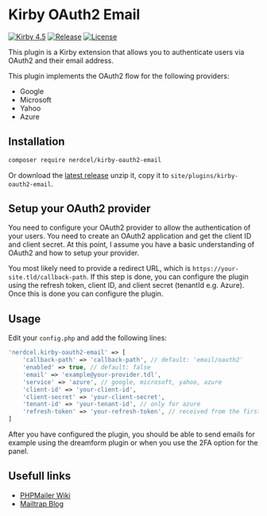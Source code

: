 # Kirby OAuth2 Email

[![Kirby 4.5](https://img.shields.io/badge/kirby-4-fb654f.svg)](https://getkirby.com)
[![Release](https://img.shields.io/github/v/release/nerdcel/kirby-oauth2-email)](https://github.com/nerdcel/kirby-oauth2-email/releases)
[![License](https://img.shields.io/github/license/nerdcel/kirby-oauth2-email)](https://github.com/nerdcel/kirby-oauth2-email/blob/main/LICENSE)

This plugin is a Kirby extension that allows you to authenticate users via OAuth2 and their email address.

This plugin implements the OAuth2 flow for the following providers:
- Google
- Microsoft
- Yahoo
- Azure

## Installation

```bash
composer require nerdcel/kirby-oauth2-email
```

Or download the [latest release](https://github.com/nerdcel/kirby-oauth2-email/releases) unzip it, copy it to `site/plugins/kirby-oauth2-email`.

## Setup your OAuth2 provider

You need to configure your OAuth2 provider to allow the authentication of your users.
You need to create an OAuth2 application and get the client ID and client secret. At this point, I assume you have a basic understanding of OAuth2 and how to setup your provider.

You most likely need to provide a redirect URL, which is `https://your-site.tld/callback-path`.
If this step is done, you can configure the plugin using the refresh token, client ID, and client secret (tenantId e.g. Azure).
Once this is done you can configure the plugin.

## Usage

Edit your `config.php` and add the following lines:

```php
'nerdcel.kirby-oauth2-email' => [
    'callback-path' => 'callback-path', // default: 'email/oauth2'
    'enabled' => true, // default: false
    'email' => 'example@your-provider.tdl',
    'service' => 'azure', // google, microsoft, yahoo, azure
    'client-id' => 'your-client-id',
    'client-secret' => 'your-client-secret',
    'tenant-id' => 'your-tenant-id', // only for azure
    'refresh-token' => 'your-refresh-token', // received from the first login
]
```

After you have configured the plugin, you should be able to send emails for example using the dreamform plugin or when you use the 2FA option for the panel.

## Usefull links

-   [PHPMailer Wiki](https://github.com/PHPMailer/PHPMailer/wiki/)
-   [Mailtrap Blog](https://mailtrap.io/blog/phpmailer-office-365/#Send-email-using-Outlook-SMTP)

